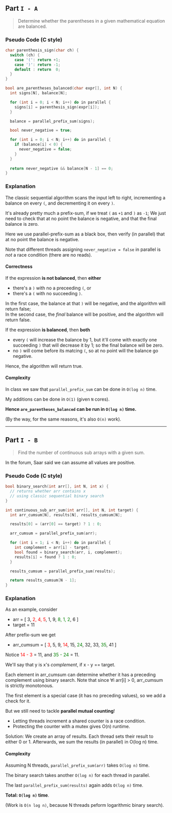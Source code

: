 ## Part `I - A`

> Determine whether the parentheses in a given mathematical equation are balanced.


### Pseudo Code (C style)

```c
char parenthesis_sign(char ch) {
  switch (ch) {
    case '(': return +1;
    case ')': return -1;
    default : return  0;
  }
}

bool are_parentheses_balanced(char expr[], int N) {
  int signs[N], balance[N];

  for (int i = 0; i < N; i++) do in parallel {
    signs[i] = parenthesis_sign(expr[i]);
  }

  balance = parallel_prefix_sum(signs);

  bool never_negative = true;

  for (int i = 0; i < N; i++) do in parallel {
    if (balance[i] < 0) {
      never_negative = false;
    }
  }
  
  return never_negative && balance[N - 1] == 0;
}
```

### Explanation

The classic sequential algorithm scans the input left to right, incrementing a balance on every `(`, and decrementing it on every `)`.

It's already pretty much a prefix-sum, if we treat `(` as `+1` and `)` as `-1`; We just need to check that at no point the balance is negative, and that the final balance is zero.

Here we use parallel-prefix-sum as a black box, then verify (in parallel) that at no point the balance is negative.

Note that different threads assigning `never_negative = false` in parallel is *not* a race condition (there are no reads).

#### Correctness

If the expression **is not balanced**, then **either**
* there's a `)` with no a preceeding `(`, or
* there's a `(` with no succeeding `)`.

In the first case, the balance at that `)` will be negative, and the algorithm will return false; <br />
In the second case, the *final* balance will be positive, and the algorithm will return false.

If the expression **is balanced**, then **both**
* every `(` will increase the balance by 1, but it'll come with exactly one succeeding `)` that will decrease it by 1; so the final balance will be zero.
* no `)` will come before its matcing `(`, so at no point will the balance go negative.

Hence, the algorithm will return true.

#### Complexity

In class we saw that `parallel_prefix_sum` can be done in `O(log n)` time.

My additions can be done in `O(1)` (given `N` cores).

**Hence `are_parentheses_balanced` can be run in `O(log n)` time.**

(By the way, for the same reasons, it's also `O(n)` work).

---

## Part `I - B`

> Find the number of continuous sub arrays with a given sum.

In the forum, Saar said we can assume all values are positive.

### Pseudo Code (C style)

```c
bool binary_search(int arr[], int N, int x) {
  // returns whether arr contains x
  // using classic sequential binary search
}

int continuous_sub_arr_sum(int arr[], int N, int target) {
  int arr_cumsum[N], results[N], results_cumsum[N];

  results[0] = (arr[0] == target) ? 1 : 0;

  arr_cumsum = parallel_prefix_sum(arr);

  for (int i = 1; i < N; i++) do in parallel {
    int complement = arr[i] - target;
    bool found = binary_search(arr, i, complement);
    results[i] = found ? 1 : 0;
  }

  results_cumsum = parallel_prefix_sum(results);

  return results_cumsum[N - 1];
}
```

<style>
r { color: Red }
o { color: Orange }
g { color: Green }
</style>

### Explanation

As an example, consider
* arr = [ 3, <r>2, 4, 5</r>, 1, 9, <g>8, 1, 2</g>, 6 ]
* target = 11

After prefix-sum we get
* arr_cumsum = [ <r>3</r>, 5, 9, <r>14</r>, 15, <g>24</g>, 32, 33, <g>35</g>, 41 ]

Notice <r>14 - 3</r> = 11, and <g>35 - 24</g> = 11.

We'll say that y is x's *complement*, if x - y == target.

Each element in arr_cumsum can determine whether it has a preceding complement using binary search. Note that since ∀i arr[i] > 0, arr_cumsum is strictly monotonous.

The first element is a special case (it has no preceding values), so we add a check for it.

But we still need to tackle **parallel mutual counting**!

* Letting threads increment a shared counter is a race condition.
* Protecting the counter with a mutex gives O(n) runtime.

Solution: We create an array of results. Each thread sets their result to either 0 or 1.
Afterwards, we sum the results (in parallel) in O(log n) time.

#### Complexity

Assuming N threads, `parallel_prefix_sum(arr)` takes `O(log n)` time.

The binary search takes another `O(log n)` for each thread in parallel.

The last `parallel_prefix_sum(results)` again adds `O(log n)` time.

**Total: `O(log n)` time**.

(Work is `O(n log n)`, because N threads peform logarithmic binary search).